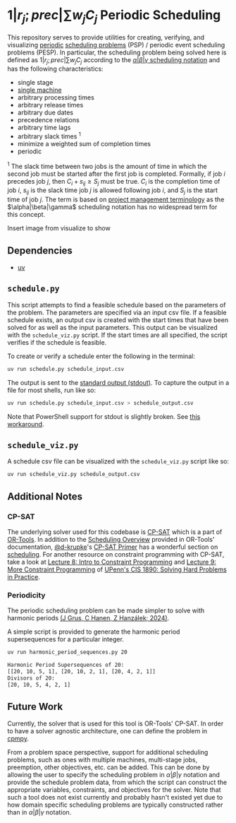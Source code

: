 # $1|r_j;prec|\sum w_j C_j$ Periodic Scheduling

This repository serves to provide utilities for creating, verifying, and visualizing [periodic](https://epubs.siam.org/doi/abs/10.1137/0402049) [scheduling problems](https://en.wikipedia.org/wiki/Optimal_job_scheduling) (PSP) / periodic event scheduling problems (PESP). In particular, the scheduling problem being solved here is defined as $1|r_j;prec|\sum w_j C_j$ according to the [$\alpha|\beta|\gamma$ scheduling notation](https://en.wikipedia.org/w/index.php?title=Notation_for_theoretic_scheduling_problems) and has the following characteristics:

* single stage
* [single machine](https://en.wikipedia.org/wiki/Single-machine_scheduling)
* arbitrary processing times
* arbitrary release times
* arbitrary due dates
* precedence relations
* arbitrary time lags
* arbitrary slack times $^1$
* minimize a weighted sum of completion times
* periodic

$^1$ The slack time between two jobs is the amount of time in which the second job must be started after the first job is completed. Formally, if job $i$ precedes job $j$, then $C_i + s_{ij} \geq S_j$ must be true. $C_i$ is the completion time of job $i$, $s_{ij}$ is the slack time job $j$ is allowed following job $i$, and $S_j$ is the start time of job $j$.
The term is based on [project management terminology](https://en.wikipedia.org/wiki/Float_(project_management)) as the $\alpha|\beta|\gamma$ scheduling notation has no widespread term for this concept.

Insert image from visualize to show

## Dependencies

* [uv](https://docs.astral.sh/uv/)

## `schedule.py`

This script attempts to find a feasible schedule based on the parameters of the problem. The parameters are specified via an input csv file. If a feasible schedule exists, an output csv is created with the start times that have been solved for as well as the input parameters. This output can be visualized with the `schedule_viz.py` script. If the start times are all specified, the script verifies if the schedule is feasible.

To create or verify a schedule enter the following in the terminal:

```bash
uv run schedule.py schedule_input.csv
```

The output is sent to the [standard output (stdout)](https://en.wikipedia.org/wiki/Standard_streams#Standard_output_(stdout)). To capture the output in a file for most shells, run like so:

```bash
uv run schedule.py schedule_input.csv > schedule_output.csv
```

Note that PowerShell support for stdout is slightly broken. See [this workaround](https://github.com/PowerShell/PowerShell/issues/5974#issuecomment-1297513901).

## `schedule_viz.py`

A schedule csv file can be visualized with the `schedule_viz.py` script like so:

```bash
uv run schedule_viz.py schedule_output.csv
```

## Additional Notes

### CP-SAT

The underlying solver used for this codebase is [CP-SAT](https://developers.google.com/optimization/cp) which is a part of [OR-Tools](https://developers.google.com/optimization/). In addition to the [Scheduling Overview](https://developers.google.com/optimization/scheduling) provided in OR-Tools' documentation, [@d-krupke](https://github.com/d-krupke)'s [CP-SAT Primer](https://d-krupke.github.io/cpsat-primer/) has a wonderful section on [scheduling](https://d-krupke.github.io/cpsat-primer/04B_advanced_modelling.html#scheduling-and-packing-with-intervals). For another resource on constraint programming with CP-SAT, take a look at [Lecture 8: Intro to Constraint Programming](https://www.cis.upenn.edu/~cis1890/files/Lecture8.pdf) and [Lecture 9: More Constraint Programming](https://www.cis.upenn.edu/~cis1890/files/Lecture9.pdf) of [UPenn's CIS 1890: Solving Hard Problems in Practice](https://www.cis.upenn.edu/~cis1890/).

### Periodicity

The periodic scheduling problem can be made simpler to solve with harmonic periods [(J Grus, C Hanen, Z Hanzálek; 2024)](https://arxiv.org/abs/2410.14756).

A simple script is provided to generate the harmonic period supersequences for a particular integer.

```bash
uv run harmonic_period_sequences.py 20

Harmonic Period Supersequences of 20:
[[20, 10, 5, 1], [20, 10, 2, 1], [20, 4, 2, 1]]
Divisors of 20:
[20, 10, 5, 4, 2, 1]
```

## Future Work

Currently, the solver that is used for this tool is OR-Tools' CP-SAT. In order to have a solver agnostic architecture, one can define the problem in [cpmpy](https://github.com/CPMpy/cpmpy).

From a problem space perspective, support for additional scheduling problems, such as ones with multiple machines, multi-stage jobs, preemption, other objectives, etc. can be added. This can be done by allowing the user to specify the scheduling problem in $\alpha|\beta|\gamma$ notation and provide the schedule problem data, from which the script can construct the appropriate variables, constraints, and objectives for the solver. Note that such a tool does not exist currently and probably hasn't existed yet due to how domain specific scheduling problems are typically constructed rather than in $\alpha|\beta|\gamma$ notation.
